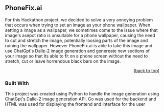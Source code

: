 <!-- ABOUT THE PROJECT -->
## PhoneFix.ai

For this Hackathon project, we decided to solve a very annoying problem that occurs when trying to set an image as your phone wallpaper. When setting a image as a wallpaper, we sometimes come to the issue where that image's asepct ratio is unsuitable for a phone wallpaper, causing the need to cut and stretch the image, potentially loosing parts of the image and ruining the wallpaper. However PhoneFix.ai is able to take this image and use ChatGpt's Dalle-2 image generation and genereate new sections of your image so that its able to fit on a phone screen without the need to stretch, cut or leave horrendous black bars on the image. 

<p align="right">(<a href="#readme-top">back to top</a>)</p>

### Built With

This project was created using Python to handle the image generation using ChatGpt's Dalle-2 image generation API. Go was used for the backend and HTML was used for displaying the frontend and interface for the user 
